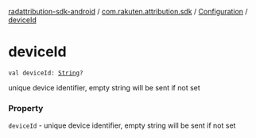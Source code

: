 [radattribution-sdk-android](../../index.md) / [com.rakuten.attribution.sdk](../index.md) / [Configuration](index.md) / [deviceId](./device-id.md)

# deviceId

`val deviceId: `[`String`](https://kotlinlang.org/api/latest/jvm/stdlib/kotlin/-string/index.html)`?`

unique device identifier, empty string will be sent if not set

### Property

`deviceId` - unique device identifier, empty string will be sent if not set